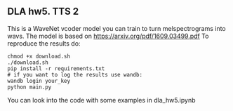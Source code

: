 ## DLA hw5. TTS 2

This is a WaveNet vcoder model you can train to turn melspectrograms into wavs.
The model is based on https://arxiv.org/pdf/1609.03499.pdf
To reproduce the results do:
```
chmod +x download.sh
./download.sh
pip install -r requirements.txt
# if you want to log the results use wandb:
wandb login your_key
python main.py
```

You can look into the code with some examples in dla_hw5.ipynb

